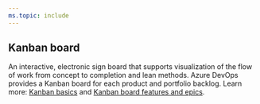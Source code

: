 ```yaml
---
ms.topic: include
---
```

 
## Kanban board 
An interactive, electronic sign board that supports visualization of the flow of work from concept to completion and lean methods. Azure DevOps provides a Kanban board for each product and portfolio backlog. Learn more: [Kanban basics](/azure/devops/boards/boards/kanban-basics) and [Kanban board features and epics](/azure/devops/boards/boards/kanban-epics-features-stories).